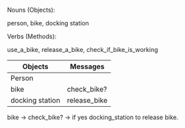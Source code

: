 Nouns (Objects):

person, bike, docking station


Verbs (Methods):

use_a_bike, release_a_bike, check_if_bike_is_working

| Objects | Messages |
|---|---|
|Person |  |
|bike | check_bike? |
|docking station | release_bike |

bike -> check_bike? -> if yes docking_station to release bike.
